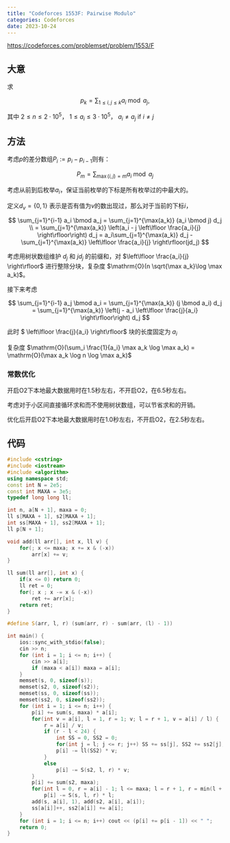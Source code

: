 ```yaml
---
title: "Codeforces 1553F: Pairwise Modulo"
categories: Codeforces
date: 2023-10-24
---
```


https://codeforces.com/problemset/problem/1553/F

## 大意

求

$$
p_k = \sum_{1 \le i, j \le k} a_i \bmod a_j,
$$

其中
$2 \le n \le 2 \cdot 10^5$， $1 \le a_i \le 3 \cdot 10^5$， $a_i \neq a_j$ if $i \ne j$

## 方法

考虑$p$的差分数组$P_i := p_i - p_{i - 1}$则有：

$$
P_m = \sum_{\max(i,j)=m} a_i \bmod a_j
$$

考虑从前到后枚举$a_i$，保证当前枚举的下标是所有枚举过的中最大的。

定义$d_v = \{0,1\}$ 表示是否有值为$v$的数出现过，那么对于当前的下标$i$，

$$
\sum_{j=1}^{i-1} a_i \bmod a_j = \sum_{j=1}^{\max(a_k)} (a_i \bmod j) d_j \\ =
\sum_{j=1}^{\max(a_k)} \left(a_i - j \left\lfloor \frac{a_i}{j} \right\rfloor\right) d_j = 
a_i\sum_{j=1}^{\max(a_k)} d_j - \sum_{j=1}^{\max(a_k)} \left\lfloor \frac{a_i}{j} \right\rfloor(jd_j)
$$

考虑用树状数组维护 $d_j$ 和 $jd_j$ 的前缀和，对 $\left\lfloor \frac{a_i}{j} \right\rfloor$ 进行整除分块，复杂度 $\mathrm{O}(n \sqrt{\max a_k}\log \max a_k)$。


接下来考虑

$$
\sum_{j=1}^{i-1} a_j \bmod a_i = \sum_{j=1}^{\max(a_k)} (j \bmod a_i) d_j =
\sum_{j=1}^{\max(a_k)} \left(j - a_i \left\lfloor \frac{j}{a_i} \right\rfloor\right) d_j
$$

此时 $ \left\lfloor \frac{j}{a_i} \right\rfloor$ 块的长度固定为 $a_i$

复杂度 $\mathrm{O}(\sum_i \frac{1}{a_i} \max a_k \log \max a_k) = \mathrm{O}(\max a_k \log n \log \max a_k)$

### 常数优化

开启O2下本地最大数据用时在1.5秒左右，不开启O2，在6.5秒左右。

考虑对于小区间直接循环求和而不使用树状数组，可以节省求和的开销。

优化后开启O2下本地最大数据用时在1.0秒左右，不开启O2，在2.5秒左右。


## 代码

```cpp
#include <cstring>
#include <iostream>
#include <algorithm>
using namespace std;
const int N = 2e5;
const int MAXA = 3e5;
typedef long long ll;

int n, a[N + 1], maxa = 0;
ll s[MAXA + 1], s2[MAXA + 1];
int ss[MAXA + 1], ss2[MAXA + 1];
ll p[N + 1];

void add(ll arr[], int x, ll v) {
    for(; x <= maxa; x += x & (-x))
        arr[x] += v;
}

ll sum(ll arr[], int x) {
    if(x <= 0) return 0;
    ll ret = 0;
    for(; x ; x -= x & (-x))
        ret += arr[x];
    return ret;
}

#define S(arr, l, r) (sum(arr, r) - sum(arr, (l) - 1))

int main() {
    ios::sync_with_stdio(false);
    cin >> n;
    for (int i = 1; i <= n; i++) {
        cin >> a[i];
        if (maxa < a[i]) maxa = a[i];
    }
    memset(s, 0, sizeof(s));
    memset(s2, 0, sizeof(s2));
    memset(ss, 0, sizeof(ss));
    memset(ss2, 0, sizeof(ss2));
    for (int i = 1; i <= n; i++) {
        p[i] += sum(s, maxa) * a[i];
        for(int v = a[i], l = 1, r = 1; v; l = r + 1, v = a[i] / l) {
            r = a[i] / v;
            if (r - l < 24) {
                int SS = 0, SS2 = 0;
                for(int j = l; j <= r; j++) SS += ss[j], SS2 += ss2[j];
                p[i] -= ll(SS2) * v;
            }
            else
                p[i] -= S(s2, l, r) * v;
        }
        p[i] += sum(s2, maxa);
        for(int l = 0, r = a[i] - 1; l <= maxa; l = r + 1, r = min(l + a[i] - 1, maxa))
            p[i] -= S(s, l, r) * l;
        add(s, a[i], 1), add(s2, a[i], a[i]);
        ss[a[i]]++, ss2[a[i]] += a[i];
    }
    for (int i = 1; i <= n; i++) cout << (p[i] += p[i - 1]) << " ";
    return 0;
}
```
